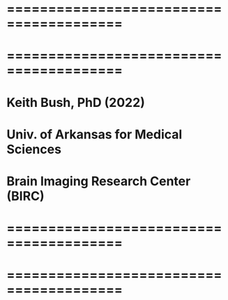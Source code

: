 # ========================================
# ========================================
# Keith Bush, PhD (2022)
# Univ. of Arkansas for Medical Sciences
# Brain Imaging Research Center (BIRC)
# ========================================
# ========================================





